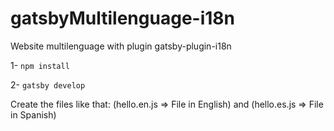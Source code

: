 # gatsbyMultilenguage-i18n
Website multilenguage with plugin gatsby-plugin-i18n

1- ``npm install``

2- ``gatsby develop``

Create the files like that: (hello.en.js => File in English) and (hello.es.js => File in Spanish)
